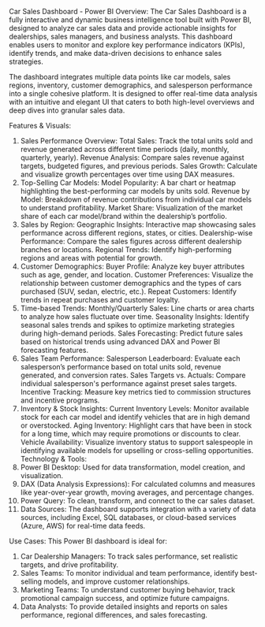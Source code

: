 Car Sales Dashboard - Power BI
Overview:
The Car Sales Dashboard is a fully interactive and dynamic business intelligence tool built with Power BI, designed to analyze car sales data and provide actionable insights for dealerships, sales managers, and business analysts. This dashboard enables users to monitor and explore key performance indicators (KPIs), identify trends, and make data-driven decisions to enhance sales strategies.

The dashboard integrates multiple data points like car models, sales regions, inventory, customer demographics, and salesperson performance into a single cohesive platform. It is designed to offer real-time data analysis with an intuitive and elegant UI that caters to both high-level overviews and deep dives into granular sales data.

Features & Visuals:
1. Sales Performance Overview:
Total Sales: Track the total units sold and revenue generated across different time periods (daily, monthly, quarterly, yearly).
Revenue Analysis: Compare sales revenue against targets, budgeted figures, and previous periods.
Sales Growth: Calculate and visualize growth percentages over time using DAX measures.
2. Top-Selling Car Models:
Model Popularity: A bar chart or heatmap highlighting the best-performing car models by units sold.
Revenue by Model: Breakdown of revenue contributions from individual car models to understand profitability.
Market Share: Visualization of the market share of each car model/brand within the dealership’s portfolio.
3. Sales by Region:
Geographic Insights: Interactive map showcasing sales performance across different regions, states, or cities.
Dealership-wise Performance: Compare the sales figures across different dealership branches or locations.
Regional Trends: Identify high-performing regions and areas with potential for growth.
4. Customer Demographics:
Buyer Profile: Analyze key buyer attributes such as age, gender, and location.
Customer Preferences: Visualize the relationship between customer demographics and the types of cars purchased (SUV, sedan, electric, etc.).
Repeat Customers: Identify trends in repeat purchases and customer loyalty.
5. Time-based Trends:
Monthly/Quarterly Sales: Line charts or area charts to analyze how sales fluctuate over time.
Seasonality Insights: Identify seasonal sales trends and spikes to optimize marketing strategies during high-demand periods.
Sales Forecasting: Predict future sales based on historical trends using advanced DAX and Power BI forecasting features.
6. Sales Team Performance:
Salesperson Leaderboard: Evaluate each salesperson’s performance based on total units sold, revenue generated, and conversion rates.
Sales Targets vs. Actuals: Compare individual salesperson's performance against preset sales targets.
Incentive Tracking: Measure key metrics tied to commission structures and incentive programs.
7. Inventory & Stock Insights:
Current Inventory Levels: Monitor available stock for each car model and identify vehicles that are in high demand or overstocked.
Aging Inventory: Highlight cars that have been in stock for a long time, which may require promotions or discounts to clear.
Vehicle Availability: Visualize inventory status to support salespeople in identifying available models for upselling or cross-selling opportunities.
Technology & Tools:
1. Power BI Desktop: Used for data transformation, model creation, and visualization.
2. DAX (Data Analysis Expressions): For calculated columns and measures like year-over-year growth, moving averages, and percentage changes.
3. Power Query: To clean, transform, and connect to the car sales dataset.
4. Data Sources: The dashboard supports integration with a variety of data sources, including Excel, SQL databases, or cloud-based services (Azure, AWS) for real-time data feeds.
   
Use Cases:
This Power BI dashboard is ideal for:
1. Car Dealership Managers: To track sales performance, set realistic targets, and drive profitability.
2. Sales Teams: To monitor individual and team performance, identify best-selling models, and improve customer relationships.
3. Marketing Teams: To understand customer buying behavior, track promotional campaign success, and optimize future campaigns.
4. Data Analysts: To provide detailed insights and reports on sales performance, regional differences, and sales forecasting.
